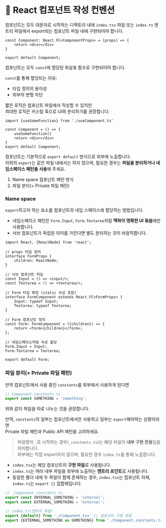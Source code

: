 # 🧱 React 컴포넌트 작성 컨벤션

컴포넌트는 모두 대문자로 시작하는 디렉토리 내에 `index.tsx` 파일 또는 `index.ts` 엔트리 파일에서 export되는 컴포넌트 파일 내에 구현되어야 합니다.

```tsx
const Component: React.FC<ComponentProps> = (props) => {
    return <div></div>
}

export default Component;
```

컴포넌트는 모두 `const`에 할당된 화살표 함수로 구현되어야 합니다.

`const`를 통해 할당되는 이유:

- 타입 정의의 용이성
- 외부의 변형 차단

짧은 로직은 컴포넌트 파일에서 작성할 수 있지만  
최대한 로직은 커스텀 훅으로 UI와 분리하기를 권장합니다.

```tsx
import {useSomeFunction} from './useComponent.ts'

const Component = () => {
    useSomeFunction()
    return <div></div>
}
export default Component;
```

컴포넌트는 기본적으로 `export default` 방식으로 외부에 노출합니다.  
이외의 `export`는 같은 파일 내에서는 하지 않으며, 필요한 경우는 **파일을 분리하거나 네임스페이스 패턴을 사용**해 주세요.

1. Name space 컴포넌트 패턴 방식
2. 파일 분리(+ Private 파일 패턴)

### Name space

`export`하고자 하는 요소를 컴포넌트의 네임 스페이스에 할당하는 방법입니다.

- 네임스페이스 패턴은 `Form.Input`, `Form.Textarea`처럼 **맥락이 명확한 UI 묶음**에만 사용합니다.
- 서브 컴포넌트가 독립된 의미를 가진다면 별도 분리하는 것이 바람직합니다.

```tsx
import React, {ReactNode} from 'react';

// props 타입 정의
interface FormProps {
    children: ReactNode;
}

// 서브 컴포넌트 타입
const Input = () => <input/>;
const Textarea = () => <textarea/>;

// Form 타입 확장 (static 속성 포함)
interface FormComponent extends React.FC<FormProps> {
    Input: typeof Input;
    Textarea: typeof Textarea;
}

// Form 컴포넌트 정의
const Form: FormComponent = ({children}) => {
    return <form>{children}</form>;
};

// 네임스페이스처럼 속성 할당
Form.Input = Input;
Form.Textarea = Textarea;

export default Form;
```

### 파일 분리(+ Private 파일 패턴)

만약 컴포넌트에서 사용 중인 `constants`를 외부에서 사용하게 된다면

```ts
// Component.constants.ts
export const SOMETHING = 'something';
```

위와 같이 파일을 따로 나누는 것을 권장합니다.

만약, `constants`의 일부는 컴포넌트에서만 사용하고 일부는 `export`해야하는 상황이라면  
Private 파일 패턴과 Public API 패턴을 고려하세요.

> 파일명이 `_`로 시작하는 경우(`_constants.ts`)는 해당 파일이 **내부 구현 전용**임을 의미합니다.  
> 외부에는 직접 import하지 않으며, 필요한 경우 `index.ts`를 통해 노출합니다.

- `index.tsx`는 해당 컴포넌트의 **구현 파일**로 사용됩니다.
- `index.ts`는 여러 내부 파일을 외부에 노출하는 **엔트리 포인트**로 사용됩니다.
- 동일한 폴더 내에 두 파일이 함께 존재하는 경우, `index.tsx`는 컴포넌트 자체, `index.ts`는 `export {}` 집합체입니다.

```ts
// _Component.constants.ts
export const INTERNAL_SOMETHING = 'internal';
export const EXTERNAL_SOMETHING = 'external';
```

```ts
// index.ts(엔트리 파일)
export {default} from './Component.tsx' // 컴포넌트 구현 파일
export {EXTERNAL_SOMETHING as SOMETHING} from './Component.constants.ts'
```